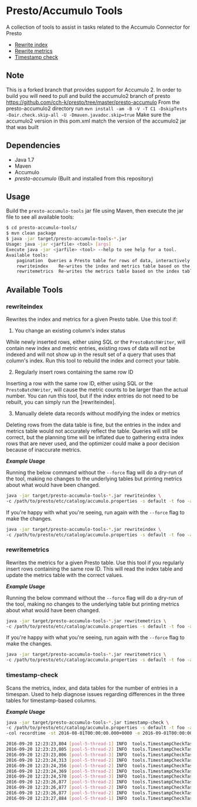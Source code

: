 <!---
Copyright 2016 Bloomberg L.P.

Licensed under the Apache License, Version 2.0 (the "License");
you may not use this file except in compliance with the License.
You may obtain a copy of the License at

    http://www.apache.org/licenses/LICENSE-2.0

Unless required by applicable law or agreed to in writing, software
distributed under the License is distributed on an "AS IS" BASIS,
WITHOUT WARRANTIES OR CONDITIONS OF ANY KIND, either express or implied.
See the License for the specific language governing permissions and
limitations under the License.
-->
# Presto/Accumulo Tools

A collection of tools to assist in tasks related to the Accumulo Connector for Presto

* [Rewrite index](#rewriteindex)
* [Rewrite metrics](#rewritemetrics)
* [Timestamp check](#timestamp-check)

## Note
This is a forked branch that provides support for Accumulo 2. In order to build you will need to pull and build the accumulo2 branch of presto https://github.com/cch-k/presto/tree/master/presto-accumulo
From the presto-accumulo2 directory run `mvn install -am -B -V -T C1 -DskipTests -Dair.check.skip-all -U -Dmaven.javadoc.skip=true`
Make sure the accumulo2 version in this pom.xml match the version of the accumulo2 jar that was built

## Dependencies
* Java 1.7
* Maven
* Accumulo
* _presto-accumulo_ (Built and installed from this repository)

## Usage
Build the `presto-accumulo-tools` jar file using Maven, then execute the jar file to see all available tools:

```bash
$ cd presto-accumulo-tools/
$ mvn clean package
$ java -jar target/presto-accumulo-tools-*.jar 
Usage: java -jar <jarfile> <tool> [args]
Execute java -jar <jarfile> <tool> --help to see help for a tool.
Available tools:
    pagination  Queries a Presto table for rows of data, interactively displaying the results in pages
    rewriteindex    Re-writes the index and metrics table based on the data table
    rewritemetrics  Re-writes the metrics table based on the index table
```

## Available Tools

### rewriteindex
Rewrites the index and metrics for a given Presto table.  Use this tool if:

1. You change an existing column's index status

While newly inserted rows, either using SQL or the `PrestoBatchWriter`, will contain new index and metric entries, existing rows of data will not be indexed and will not show up in the result set of a query that uses that column's index.  Run this tool to rebuild the index and correct your table.

2. Regularly insert rows containing the same row ID

Inserting a row with the same row ID, either using SQL or the `PrestoBatchWriter`, will cause the metric counts to be larger than the actual number.  You can run this tool, but if the index entries do not need to be rebuilt, you can simply run the [rewriteindex|.

3. Manually delete data records without modifying the index or metrics

Deleting rows from the data table is fine, but the entries in the index and metrics table would not accurately reflect the table.  Queries will still be correct, but the planning time will be inflated due to gathering extra index rows that are never used, and the optimizer could make a poor decision because of inaccurate metrics.

__*Example Usage*__

Running the below command without the `--force` flag will do a dry-run of the tool, making no changes to the underlying tables but printing metrics about what would have been changed.

```bash
java -jar target/presto-accumulo-tools-*.jar rewriteindex \
-c /path/to/presto/etc/catalog/accumulo.properties -s default -t foo -a private
```
If you're happy with what you're seeing, run again with the `--force` flag to make the changes.
```bash
java -jar target/presto-accumulo-tools-*.jar rewriteindex \
-c /path/to/presto/etc/catalog/accumulo.properties -s default -t foo -a private --force
```

### rewritemetrics 
Rewrites the metrics for a given Presto table.  Use this tool if you regularly insert rows containing the same row ID.  This will read the index table and update the metrics table with the correct values.

__*Example Usage*__

Running the below command without the `--force` flag will do a dry-run of the tool, making no changes to the underlying table but printing metrics about what would have been changed.

```bash
java -jar target/presto-accumulo-tools-*.jar rewritemetrics \
-c /path/to/presto/etc/catalog/accumulo.properties -s default -t foo -a private
```
If you're happy with what you're seeing, run again with the `--force` flag to make the changes.
```bash
java -jar target/presto-accumulo-tools-*.jar rewritemetrics \
-c /path/to/presto/etc/catalog/accumulo.properties -s default -t foo -a private --force
```

### timestamp-check
Scans the metrics, index, and data tables for the number of entries in a timespan.  Used to help diagnose issues regarding differences in the three tables for timestamp-based columns.

__*Example Usage*__


```bash
java -jar target/presto-accumulo-tools-*.jar timestamp-check \
-c /path/to/presto/etc/catalog/accumulo.properties -s default -t foo -a private \
-col recordtime -st 2016-08-01T00:00:00.000+0000 -e 2016-09-01T00:00:00.000+0000

2016-09-20 12:23:23,804 [pool-5-thread-1] INFO  tools.TimestampCheckTask: Getting data count
2016-09-20 12:23:23,805 [pool-5-thread-2] INFO  tools.TimestampCheckTask: Getting index count
2016-09-20 12:23:23,806 [pool-5-thread-3] INFO  tools.TimestampCheckTask: Getting metric count
2016-09-20 12:23:24,313 [pool-5-thread-2] INFO  tools.TimestampCheckTask: Number of rows in index table is 25764
2016-09-20 12:23:24,356 [pool-5-thread-2] INFO  tools.TimestampCheckTask: Number of index ranges is 25764
2016-09-20 12:23:24,369 [pool-5-thread-2] INFO  tools.TimestampCheckTask: Number of distinct index ranges is 25764
2016-09-20 12:23:24,570 [pool-5-thread-3] INFO  tools.TimestampCheckTask: Number of rows from metrics table is 25764
2016-09-20 12:23:26,877 [pool-5-thread-2] INFO  tools.TimestampCheckTask: Number of rows from data table via index is 25764
2016-09-20 12:23:26,877 [pool-5-thread-2] INFO  tools.TimestampCheckTask: Number of rows from data table outside the time range is 0
2016-09-20 12:23:26,877 [pool-5-thread-2] INFO  tools.TimestampCheckTask: Number of rows in the index not scanned from the table is 0
2016-09-20 12:23:27,884 [pool-5-thread-1] INFO  tools.TimestampCheckTask: Number of rows from data table is 25764
```
